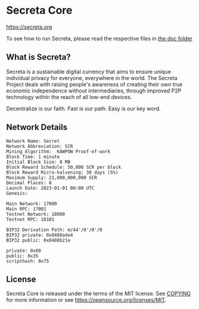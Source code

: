 Secreta Core
=====================================

https://secreta.org

To see how to run Secreta, please read the respective files in [the doc folder](doc)

What is Secreta?
----------------

Secreta is a sustainable digital currency that aims to ensure unique individual privacy for everyone,
everywhere in the world. The Secreta Project deals with raising people's awareness of creating their own true economic independence without intermediaries, 
through improved P2P technology within the reach of all low-end devices.

Decentralize is our faith. Fast is our path. Easy is our key word.

Network Details
----------------
```
Network Name: Secret
Network Abbreviation: SCR
Mining Algorithm:  KAWPOW Proof-of-work
Block Time: 1 minute
Initial Block Size: 8 MB
Block Reward Schedule: 50,000 SCR per block
Block Reward Micro-halvening: 30 days (5%)
Maximum Supply: 21,000,000,000 SCR
Decimal Places: 8
Launch Date: 2023-01-01 00:00 UTC
Genesis: 

Main Network: 17000
Main RPC: 17001
Testnet Network: 18000
Testnet RPC: 18101
 
BIP32 Derivation Path: m/44'/0'/0'/0
BIP32 private: 0x0488ade4
BIP32 public: 0x0488b21e

private: 0x80
public: 0x35
scripthash: 0x75
```

License
-------

Secreta Core is released under the terms of the MIT license. See [COPYING](COPYING) for more
information or see https://opensource.org/licenses/MIT.
